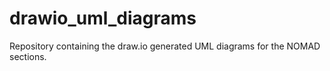 # drawio_uml_diagrams
Repository containing the draw.io generated UML diagrams for the NOMAD sections.
